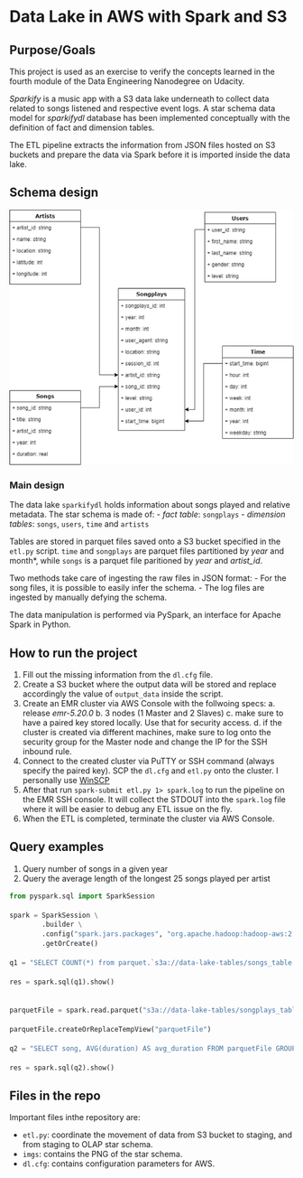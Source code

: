 # Data Lake in AWS with Spark and S3

## Purpose/Goals

This project is used as an exercise to verify the concepts learned in the fourth module of the Data Engineering Nanodegree on Udacity.

*Sparkify* is a music app with a S3 data lake underneath to collect data related to songs listened and respective event logs.
A star schema data model for *sparkifydl* database has been implemented conceptually with the definition of fact and dimension tables.

The ETL pipeline extracts the information from JSON files hosted on S3 buckets and prepare the data via Spark before it is imported inside the
data lake.

## Schema design

![image info](./imgs/data-lake-ER.png)

### Main design

The data lake `sparkifydl` holds information about songs played and relative metadata. The star schema is made of:
    - *fact table*: `songplays`
    - *dimension tables*: `songs`, `users`, `time` and `artists`
 
Tables are stored in parquet files saved onto a S3 bucket specified in the `etl.py` script.
`time` and `songplays` are parquet files partitioned by *year* and month*, while `songs` is a parquet file paritioned by *year* and *artist_id*.

Two methods take care of ingesting the raw files in JSON format:
    - For the song files, it is possible to easily infer the schema.
    - The log files are ingested by manually defying the schema.
 
The data manipulation is performed via PySpark, an interface for Apache Spark in Python.

## How to run the project

1. Fill out the missing information from the `dl.cfg` file.
2. Create a S3 bucket where the output data will be stored and replace accordingly the value of `output_data` inside the script.
3. Create an EMR cluster via AWS Console with the follwoing specs:
    a. release *emr-5.20.0*
    b. 3 nodes (1 Master and 2 Slaves)
    c. make sure to have a paired key stored locally. Use that for security access.
    d. if the cluster is created via different machines, make sure to log onto the security group for the Master node and change the IP for the SSH inbound rule.
4. Connect to the created cluster via PuTTY or SSH command (always specify the paired key). SCP the  `dl.cfg` and `etl.py` onto the cluster. I personally use [WinSCP](https://winscp.net/eng/download.php)
5. After that run `spark-submit etl.py 1> spark.log` to run the pipeline on the EMR SSH console. It will collect the STDOUT into the `spark.log` file where it will be easier to debug any ETL issue on the fly.
6. When the ETL is completed, terminate the cluster via AWS Console.

## Query examples

1. Query number of songs in a given year
2. Query the average length of the longest 25 songs played per artist

```python
from pyspark.sql import SparkSession

spark = SparkSession \
        .builder \
        .config("spark.jars.packages", "org.apache.hadoop:hadoop-aws:2.7.0") \
        .getOrCreate()

q1 = "SELECT COUNT(*) from parquet.`s3a://data-lake-tables/songs_table.parquet/year=1964/*/*.parquet`"

res = spark.sql(q1).show()


parquetFile = spark.read.parquet("s3a://data-lake-tables/songplays_table.parquet/year=1964/*/*.parquet")

parquetFile.createOrReplaceTempView("parquetFile")

q2 = "SELECT song, AVG(duration) AS avg_duration FROM parquetFile GROUP BY song ORDER BY avg_duration LIMIT 25"

res = spark.sql(q2).show()
```

 
## Files in the repo

Important files inthe repository are:

- `etl.py`: coordinate the movement of data from S3 bucket to staging, and from staging to OLAP star schema.
- `imgs`: contains the PNG of the star schema.
- `dl.cfg`: contains configuration parameters for AWS.
